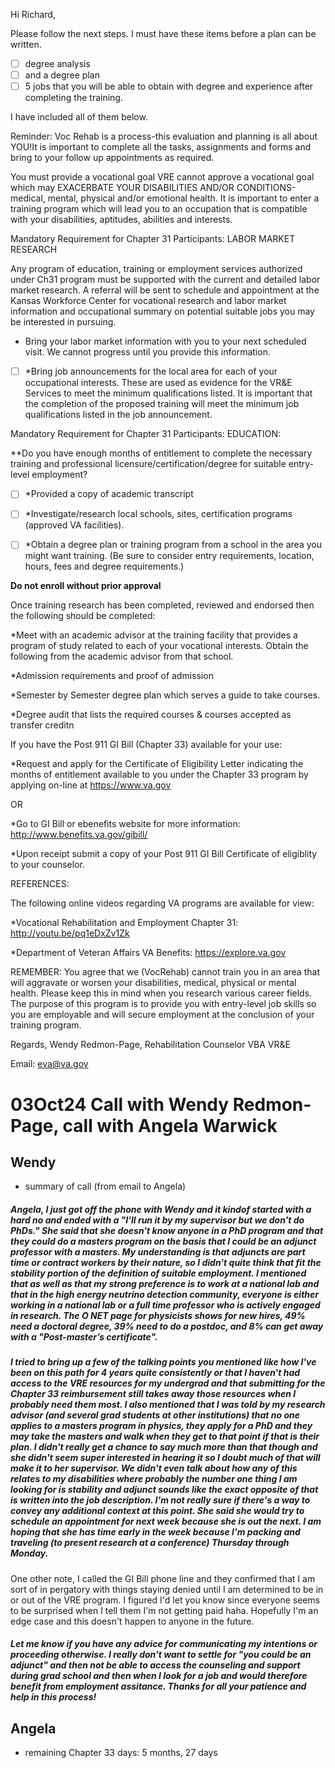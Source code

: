 Hi Richard,

Please follow the next steps. I must have these items before a plan can be written. 

 - [ ] degree analysis 
 - [ ] and a degree plan 
 - [ ] 5 jobs that you will be able to obtain with degree and experience after completing the training.

I have included all of them below.


Reminder:
Voc Rehab is a process-this evaluation and planning is all about YOU!It is important to complete all the tasks, assignments and forms and bring to your follow up appointments as required.


You must provide a vocational goal VRE cannot approve a vocational goal which may EXACERBATE YOUR DISABILITIES AND/OR
CONDITIONS-medical, mental, physical and/or emotional health. It is important to enter a training program which will lead you to an occupation that is compatible with your disabilities, aptitudes, abilities and interests.


Mandatory Requirement for Chapter 31 Participants: LABOR MARKET RESEARCH

Any program of education, training or employment services authorized under Ch31 program must be supported with the current and detailed labor market research. A referral will be sent to schedule and appointment at the Kansas Workforce Center for vocational research and labor market information and occupational summary on potential suitable jobs you may be interested in pursuing.

* Bring your labor market information with you to your next scheduled visit. We cannot progress until you provide this information.

- [ ] *Bring job announcements for the local area for each of your occupational interests. These are used as evidence for the VR&E Services to meet the minimum qualifications listed. It is important that the completion of the proposed training will meet the minimum job qualifications listed in the job announcement.

Mandatory Requirement for Chapter 31 Participants: EDUCATION:

**Do you have enough months of entitlement to complete the necessary training and professional licensure/certification/degree for suitable entry-level employment?

- [ ] *Provided a copy of academic transcript
- [ ] *Investigate/research local schools, sites, certification programs (approved VA facilities).

- [ ] *Obtain a degree plan or training program from a school in the area you might want training. (Be sure to consider entry requirements, location, hours, fees and degree requirements.)


**Do not enroll without prior approval**

Once training research has been completed, reviewed and endorsed then the following should be completed:

*Meet with an academic advisor at the training facility that provides a program of study related to each of your vocational interests. Obtain the following from the academic advisor from that school.

*Admission requirements and proof of admission

*Semester by Semester degree plan which serves a guide to take courses.

*Degree audit that lists the required courses & courses accepted as transfer creditn

If you have the Post 911 GI Bill (Chapter 33) available for your use:

*Request and apply for the Certificate of Eligibility Letter indicating the months of entitlement available to you under the Chapter 33 program by applying on-line at https://www.va.gov

OR

*Go to GI Bill or ebenefits website for more information: http://www.benefits.va.gov/gibill/


*Upon receipt submit a copy of your Post 911 GI Bill Certificate of eligiblity to your counselor.




REFERENCES:

The following online videos regarding VA programs are available for view:

*Vocational Rehabilitation and Employment Chapter 31: http://youtu.be/pq1eDxZv1Zk

*Department of Veteran Affairs VA Benefits: https://explore.va.gov


REMEMBER: You agree that we (VocRehab) cannot train you in an area that will aggravate or worsen your disabilities, medical, physical or mental health. Please keep this in mind when you research various career fields. The purpose of this program is to provide you with entry-level job skills so you are employable and will secure employment at the conclusion of your training program.



Regards,
Wendy Redmon-Page, Rehabilitation Counselor
VBA VR&E

Email: eva@va.gov



# 03Oct24 Call with Wendy Redmon-Page, call with Angela Warwick
## Wendy
- summary of call (from email to Angela)
<h5>
Angela,
I just got off the phone with Wendy and it kindof started with a hard no and ended with a "I'll run it by my supervisor but we don't do PhDs." She said that she doesn't know anyone in a PhD program and that they could do a masters program on the basis that I could be an adjunct professor with a masters. My understanding is that adjuncts are part time or contract workers by their nature, so I didn't quite think that fit the stability portion of the definition of suitable employment. I mentioned that as well as that my strong preference is to work at a national lab and that in the high energy neutrino detection community, everyone is either working in a national lab or a full time professor who is actively engaged in research. The O NET page for physicists shows for new hires, 49% need a doctoral degree, 39% need to do a postdoc, and 8% can get away with  a "Post-master’s certificate".
  <h5>
I tried to bring up a few of the talking points you mentioned like how I've been on this path for 4 years quite consistently or that I haven't had access to the VRE resources for my undergrad and that submitting for the Chapter 33 reimbursement still takes away those resources when I probably need them most. I also mentioned that I was told by my research advisor (and several grad students at other institutions) that no one applies to a masters program in physics, they apply for a PhD and they may take the masters and walk when they get to that point if that is their plan. I didn't really get a chance to say much more than that though and she didn't seem super interested in hearing it so I doubt much of that will make it to her supervisor. We didn't even talk about how any of this relates to my disabilities where probably the number one thing I am looking for is stability and adjunct sounds like the exact opposite of that is written into the job description. I'm not really sure if there's a way to convey any additional context at this point. She said she would try to schedule an appointment for next week because she is out the next. I am hoping that she has time early in the week because I'm packing and traveling (to present research at a conference) Thursday through Monday.
  <h5>
</h5>
One other note, I called the GI Bill phone line and they confirmed that I am sort of in pergatory with things staying denied until I am determined to be in or out of the VRE program. I figured I'd let you know since everyone seems to be surprised when I tell them I'm not getting paid haha. Hopefully I'm an edge case and this doesn't happen to anyone in the future.
  </h5>
<h5>
Let me know if you have any advice for communicating my intentions or proceeding otherwise. I really don't want to settle for "you could be an adjunct" and then not be able to access the counseling and support during grad school and then when I look for a job and would therefore benefit from employment assitance. Thanks for all your patience and help in this process!
</h5>

## Angela
- remaining Chapter 33 days: 5 months, 27 days
